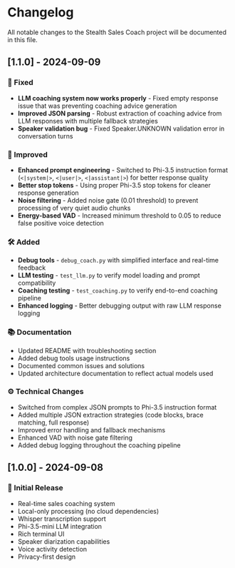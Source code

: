# Changelog

All notable changes to the Stealth Sales Coach project will be documented in this file.

## [1.1.0] - 2024-09-09

### 🔧 Fixed
- **LLM coaching system now works properly** - Fixed empty response issue that was preventing coaching advice generation
- **Improved JSON parsing** - Robust extraction of coaching advice from LLM responses with multiple fallback strategies
- **Speaker validation bug** - Fixed Speaker.UNKNOWN validation error in conversation turns

### 🎯 Improved  
- **Enhanced prompt engineering** - Switched to Phi-3.5 instruction format (`<|system|>`, `<|user|>`, `<|assistant|>`) for better response quality
- **Better stop tokens** - Using proper Phi-3.5 stop tokens for cleaner response generation
- **Noise filtering** - Added noise gate (0.01 threshold) to prevent processing of very quiet audio chunks
- **Energy-based VAD** - Increased minimum threshold to 0.05 to reduce false positive voice detection

### 🛠️ Added
- **Debug tools** - `debug_coach.py` with simplified interface and real-time feedback
- **LLM testing** - `test_llm.py` to verify model loading and prompt compatibility  
- **Coaching testing** - `test_coaching.py` to verify end-to-end coaching pipeline
- **Enhanced logging** - Better debugging output with raw LLM response logging

### 📚 Documentation
- Updated README with troubleshooting section
- Added debug tools usage instructions  
- Documented common issues and solutions
- Updated architecture documentation to reflect actual models used

### ⚙️ Technical Changes
- Switched from complex JSON prompts to Phi-3.5 instruction format
- Added multiple JSON extraction strategies (code blocks, brace matching, full response)
- Improved error handling and fallback mechanisms
- Enhanced VAD with noise gate filtering
- Added debug logging throughout the coaching pipeline

## [1.0.0] - 2024-09-08

### 🎉 Initial Release
- Real-time sales coaching system
- Local-only processing (no cloud dependencies)
- Whisper transcription support  
- Phi-3.5-mini LLM integration
- Rich terminal UI
- Speaker diarization capabilities
- Voice activity detection
- Privacy-first design